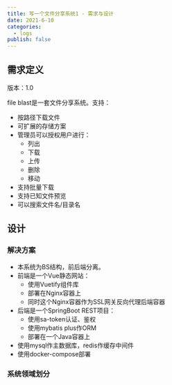```yaml
---
title: 写一个文件分享系统1 - 需求与设计
date: 2021-6-10
categories:
  - logs
publish: false
---
```


## 需求定义

版本：1.0

file blast是一套文件分享系统。支持：

- 按路径下载文件
- 可扩展的存储方案
- 管理员可以授权用户进行：
  - 列出
  - 下载
  - 上传
  - 删除
  - 移动
- 支持批量下载
- 支持已知文件预览
- 可以搜索文件名/目录名

## 设计

### 解决方案

- 本系统为BS结构，前后端分离。
- 前端是一个Vue静态网站：
  - 使用Vuetify组件库
  - 部署在Nginx容器上
  - 同时这个Nginx容器作为SSL网关反向代理后端容器
- 后端是一个SpringBoot REST项目：
  - 使用sa-token认证、鉴权
  - 使用mybatis plus作ORM
  - 部署在一个Java容器上
- 使用mysql作主数据库，redis作缓存中间件
- 使用docker-compose部署

### 系统领域划分


